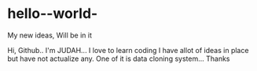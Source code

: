 # hello--world-
My new ideas, Will be in it


Hi, Github.. I'm JUDAH... I love to learn coding 
I have allot of ideas in place but have not actualize any.
One of it is data cloning system... Thanks
